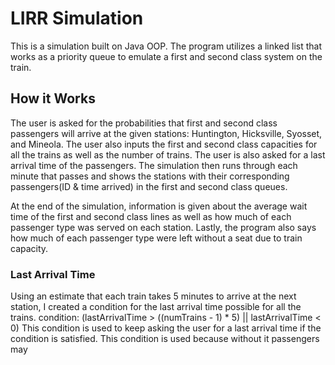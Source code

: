 # LIRR Simulation
This is a simulation built on Java OOP. The program utilizes a linked list that
works as a priority queue to emulate a first and second class system on the train.

## How it Works
The user is asked for the probabilities that first and second class passengers will
arrive at the given stations: Huntington, Hicksville, Syosset, and Mineola.
The user also inputs the first and second class capacities for all the trains as well
as the number of trains. The user is also asked for a last arrival time of the passengers.
The simulation then runs through each minute that passes and shows the stations with
their corresponding passengers(ID & time arrived) in the first and second class queues.

At the end of the simulation, information is given about the average wait time of
the first and second class lines as well as how much of each passenger type was served
on each station. Lastly, the program also says how much of each passenger type
were left without a seat due to train capacity.

### Last Arrival Time
Using an estimate that each train takes 5 minutes to arrive at the next station,
I created a condition for the last arrival time possible for all the trains.
condition: (lastArrivalTime > ((numTrains - 1) * 5) || lastArrivalTime < 0)
This condition is used to keep asking the user for a last arrival time if the
condition is satisfied. This condition is used because without it passengers may